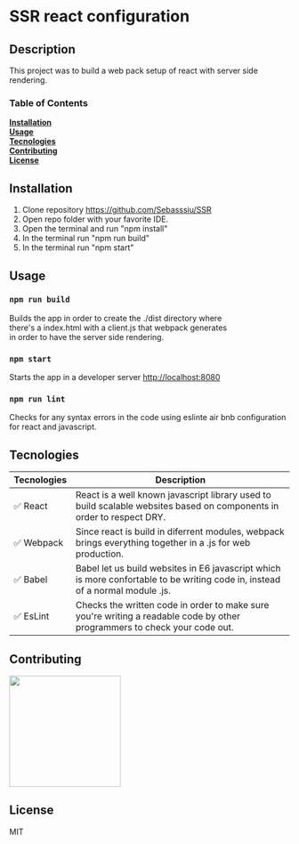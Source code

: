 # SSR react configuration
## Description
This project was to build a web pack setup of react with server side rendering.

### Table of Contents
**[Installation](#Installation)**<br>
**[Usage](#Usage)**<br>
**[Tecnologies](#Tecnologies)**<br>
**[Contributing](#Contributing)**<br>
**[License](#License)**<br>

## Installation

1. Clone repository https://github.com/Sebasssiu/SSR <br/>
2. Open repo folder with your favorite IDE.
3. Open the terminal and run "npm install"
4. In the terminal run "npm run build"
5. In the terminal run "npm start"

## Usage
### `npm run build`

Builds the app in order to create the ./dist directory where <br/>
there's a index.html with a client.js that webpack generates <br/>
in order to have the server side rendering. <br/>

### `npm start`

Starts the app in a developer server <a href="http://localhost:8080">http://localhost:8080</a>

### `npm run lint`

Checks for any syntax errors in the code using eslinte air bnb configuration for react and javascript.

## Tecnologies 
Tecnologies    | Description
----------------|---------------------------------------------------------
✅ React       | React is a well known javascript library used to build scalable websites based on components in order to respect DRY.
✅ Webpack    	| Since react is build in diferrent modules, webpack brings everything together in a .js for web production.
✅ Babel	    	| Babel let us build websites in E6 javascript which is more confortable to be writing code in, instead of a normal module .js.
✅ EsLint     	| Checks the written code in order to make sure you're writing a readable code by other programmers to check your code out. 

## Contributing
<a href="https://github.com/donaldosebas"><img src="https://avatars.githubusercontent.com/u/54748964?v=4" height="200"></a>

## License
MIT
